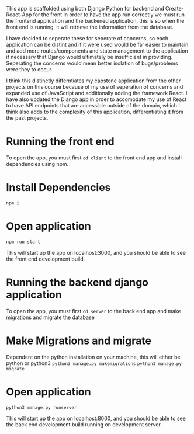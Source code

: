 This app is scaffolded using both Django Python for backend and Create-React-App for the front 
In order to have the app run correctly we must run the frontend application and the backened application, this is so when the front end is running, it will retrieve the information from the database.

I have decided to seperate these for seperate of concerns, so each application can be distint and if it were used would be far easier to maintain and add more routes/components and state management to the application if necessary that Django would ultimately be insufficient in providing.
Seperating the concerns would mean better isolation of bugs/problems were they to occur.

I think this distinctly differntiates my capstone application from the other projects on this course because of my use of seperation of concerns and expanded use of JavaScript and additionally adding the framework React. I have also updated the Django app in order to accomodate my use of React to have API endpoints that are accessible outside of the domain, which I think also adds to the complexity of this application, differentiating it from the past projects.

# Running the front end
To open the app, you must first `cd client` to the front end app and install dependencies using npm.

# Install Dependencies
`npm i`

# Open application
`npm run start`

This will start up the app on localhost:3000, and you should be able to see the front end development build.

# Running the backend django application
To open the app, you must first `cd server` to the back end app and make migrations and migrate the database

# Make Migrations and migrate
Dependent on the python installation on your machine, this will either be python or python3
`python3 manage.py makemigrations`
`python3 manage.py migrate`

# Open application
`python3 manage.py runserver`

This will start up the app on localhost:8000, and you should be able to see the back end development build running on development server.

